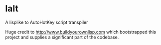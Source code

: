# lalt
A lisplike to AutoHotKey script transpiler

Huge credit to http://www.buildyourownlisp.com which bootstrapped this project and supplies a significant part of the codebase.
